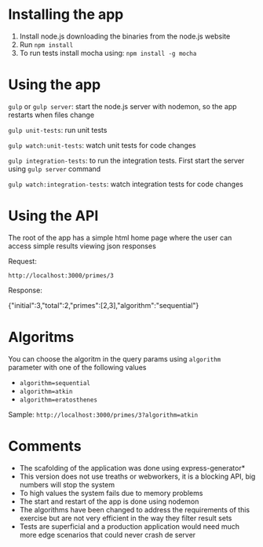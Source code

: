 # Installing the app

1. Install node.js downloading the binaries from the node.js website
2. Run `npm install`
3. To run tests install mocha using: `npm install -g mocha`

# Using the app

`gulp` or `gulp server`: start the node.js server with nodemon, so the app restarts when files change

`gulp unit-tests`: run unit tests

`gulp watch:unit-tests`: watch unit tests for code changes

`gulp integration-tests`: to run the integration tests. First start the server using `gulp server` command

`gulp watch:integration-tests`: watch integration tests for code changes

# Using the API

The root of the app has a simple html home page where the user can access simple results viewing json responses

Request:

`http://localhost:3000/primes/3`

Response:

{"initial":3,"total":2,"primes":[2,3],"algorithm":"sequential"}

# Algoritms

You can choose the algoritm in the query params using `algorithm` parameter with one of the following values

* `algorithm=sequential`
* `algorithm=atkin`
* `algorithm=eratosthenes`

Sample: `http://localhost:3000/primes/3?algorithm=atkin`

# Comments

* The scafolding of the application was done using express-generator* 
* This version does not use treaths or webworkers, it is a blocking API, big numbers will stop the system
* To high values the system fails due to memory problems
* The start and restart of the app is done using nodemon
* The algorithms have been changed to address the requirements of this exercise but are not very efficient in the way they filter result sets
* Tests are superficial and a production application would need much more edge scenarios that could never crash de server
